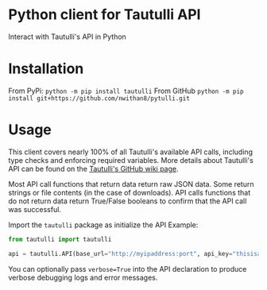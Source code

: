 # Python client for Tautulli API
Interact with Tautulli's API in Python

# Installation
From PyPi: ``python -m pip install tautulli``
From GitHub ``python -m pip install git+https://github.com/nwithan8/pytulli.git``

# Usage
This client covers nearly 100% of all Tautulli's available API calls, including type checks and enforcing required variables.
More details about Tautulli's API can be found on the [Tautulli's GitHub wiki page](https://github.com/Tautulli/Tautulli-Wiki/wiki/Tautulli-API-Reference).

Most API call functions that return data return raw JSON data. Some return strings or file contents (in the case of downloads).
API calls functions that do not return data return True/False booleans to confirm that the API call was successful.

Import the ``tautulli`` package as initialize the API
Example:
```python
from tautulli import tautulli

api = tautulli.API(base_url="http://myipaddress:port", api_key="thisisanapikey")
```

You can optionally pass ``verbose=True`` into the API declaration to produce verbose debugging logs and error messages.
